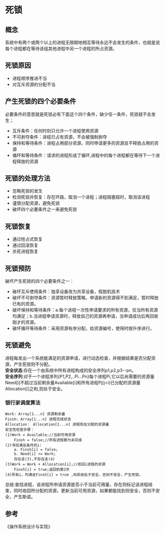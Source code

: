 # 死锁

## 概念
系统中有两个或两个以上的进程无限期地相互等待永远不会发生的条件，也就是说每个进程都在等待该组其他进程中另一个进程的所占资源。
## 死锁原因
* 进程顺序推进不当
* 对互斥资源的分配不当
  
## 产生死锁的四个必要条件
必要条件的意思就是死锁必有下面这个四个条件，缺少任一条件，死锁就不会发生；
* 互斥条件：任何时刻只允许一个进程使用资源  
* 不可剥夺条件：进程已占有资源，不会被强制剥夺
* 保持和等待条件：进程占用部分资源，同时申请更多的资源且不释放占用的资源
* 循环和等待条件：请求的进程形成了循环,进程中的每个进程都在等待下一个进程释放的资源
  
## 死锁的处理方法

* 忽略死锁的发生
* 检测死锁并恢复：存在环路，取消一个进程；进程阻塞超时，取消该进程
* 谨慎分配资源，避免死锁
* 破坏四个必要条件之一来避免死锁  
## 死锁恢复
* 通过抢占式恢复
* 通过回滚恢复
* 杀死进程恢复
## 死锁预防
破坏产生死锁的四个必要条件之一：

* 破坏互斥使用条件：独享设备改为共享设备，假脱机技术
* 破坏不可剥夺条件：资源暂时释放策略，申请新的资源得不到满足，暂时释放已有的资源。
* 破坏保持和等待条件：a.每个进程一次性申请要求的所有资源，仅当所有资源均满足；b.当进程申请资源时，释放自己的资源再申请，当申请成功后再回收刚才的资源。
* 破坏循环等待条件：采用资源有序分配，给资源编号，使用时按升序进行。

## 死锁避免

进程每发出一个系统能满足的资源申请，进行动态检查，并根据结果是否分配资源，产生死锁则不分配。  
<strong>安全状态</strong>:存在一个由系统中所有进程构成的安全序列p1,p2,p3--pn。  
<strong>安全序列</strong>:对于一个进程序列{P1,P2,..Pi...Pn}每个进程Pi,它以后尚需要的资源量Need[i]不超过当前剩余量Available[i]和所有进程Pj(j<i)已分配的资源量Allocation[i]之和,则处于安全。 

### 银行家调度算法

```dotnetcli
Work: Array[1...n] 资源剩余量  
Finsh: Array[1...n] 进程完成状态 
Allocation： Allocation[1...n] 进程现在分配的资源量
安全性检查步骤：
(1)Work = Available;//当前可用资源
    Finsh = false;//所有进程都为未完成
(2)寻找满足条件的i:
    a. Finsh[i] = false;
    b. Need[i] <= Work;
    存在走(3),不存在走(4)
(3)Work = Work + Allocation[i];//收回i进程的资源
    Finsh[i] = true;返回到第2步
(4)所有i，均满足Finsh[i] = true ,则系统处于安全，否则不安全，产生死锁。

```
总结:查找进程，该进程所申请资源是否小于当前可用量，存在则标记该进程结束，同时收回所分配的资源，更新当前可用资源，如果都能找到则安全，否则不安全，产生斯诺。

## 参考
《操作系统设计与实现》